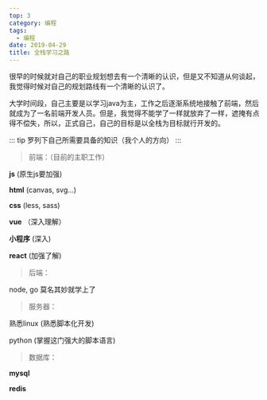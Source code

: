 ```yaml
---
top: 3
category: 编程
tags:
  - 编程
date: 2019-04-29
title: 全栈学习之路
---
```


很早的时候就对自己的职业规划想去有一个清晰的认识，但是又不知道从何谈起，我觉得时候对自己的规划路线有一个清晰的认识了。

<!--more-->
大学时间段，自己主要是以学习java为主，工作之后逐渐系统地接触了前端，然后就成为了一名前端开发人员。但是，我觉得不能学了一样就放弃了一样，遮掩有点得不偿失，所以，正式自己，自己的目标是以全栈为目标就行开发的。

::: tip
罗列下自己所需要具备的知识（我个人的方向）
:::
> 前端：（目前的主职工作）

**js** (原生js要加强)

**html** (canvas, svg...)

**css** (less, sass)

**vue** （深入理解）

**小程序** (深入)

**react** (加强了解)



> 后端：

  node, go 莫名其妙就学上了
  
> 服务器：

  熟悉linux (熟悉脚本化开发)

  python (掌握这门强大的脚本语言)

> 数据库：

  **mysql**

  **redis**
